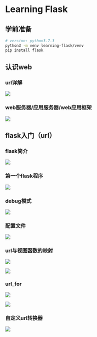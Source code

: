 # Learning Flask

## 学前准备

```bash
# version: python3.7.3
python3 -m venv learning-flask/venv
pip install flask
```

## 认识web

### url详解

![](https://tva1.sinaimg.cn/large/00831rSTly1gd344no3kqj30lo0cq7dj.jpg)

### web服务器/应用服务器/web应用框架

![](https://tva1.sinaimg.cn/large/00831rSTly1gd34ymuoaoj30sc0bsgs7.jpg)

## flask入门（url）

### flask简介

![](https://tva1.sinaimg.cn/large/00831rSTly1gdb4w11df9j30qw0b6k3d.jpg)

### 第一个flask程序

![](https://tva1.sinaimg.cn/large/00831rSTly1gd5g42wwh6j30nm0hsk21.jpg)

### debug模式

![](https://tva1.sinaimg.cn/large/00831rSTly1gd5gcr3xxhj30mo0bgjzs.jpg)

### 配置文件

![](https://tva1.sinaimg.cn/large/00831rSTly1gdb6athy9zj30n009gtfa.jpg)

### url与视图函数的映射

![](https://tva1.sinaimg.cn/large/00831rSTly1gdb6eop4x7j30lg0g4thl.jpg)

![](https://tva1.sinaimg.cn/large/00831rSTly1gdb7osai58j30ng09uqat.jpg)

### url_for

![](https://tva1.sinaimg.cn/large/00831rSTly1gdb7qeld82j30mo0a2wl4.jpg)

![](https://tva1.sinaimg.cn/large/00831rSTly1gdb7reb9o8j30me07sdl2.jpg)

### 自定义url转换器

![](../../Desktop/%E6%88%AA%E5%B1%8F2020-03-2923.28.52.png)


